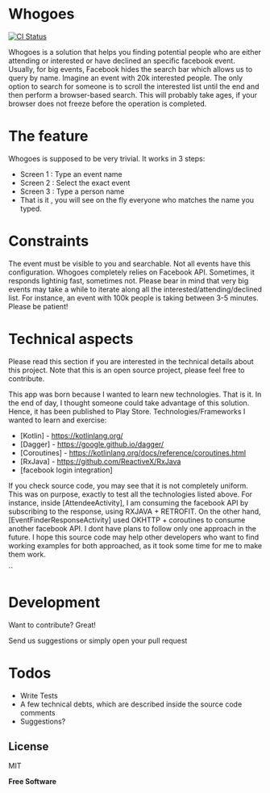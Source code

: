 # Whogoes

[![CI Status](https://circleci.com/gh/diegolmendonca/whogoes.svg?style=shield&circle-token=:circle-token)](https://circleci.com/gh/diegolmendonca/whogoes)

Whogoes is a solution that helps you finding potential people who are either attending or interested or have declined an specific facebook event.
Usually, for big events, Facebook  hides the search bar which allows us to query by name. Imagine an event with 20k interested people. The only option to search for someone is to scroll the interested list until the end and then perform a browser-based search. This will probably take ages, if your browser does not freeze before the operation is completed.


# The feature
Whogoes is supposed to be very trivial. It works in 3 steps:

  - Screen 1 : Type an event name
  - Screen 2 : Select the exact event
  - Screen 3 : Type a person name
  - That is it , you will see on the fly everyone who matches the name you typed.

# Constraints
The event must be visible to you and searchable. Not all events have this configuration.
Whogoes completely relies on Facebook API. Sometimes, it responds lightinig fast, sometimes not. Please bear in mind that very big events may take a while to iterate along all the interested/attending/declined list.
For instance, an event with 100k people is taking between 3-5 minutes. Please be patient!

# Technical aspects

Please read this section if you are interested in the technical details about this project.
Note that this is an open source project, please feel free to contribute.

This app was born because I wanted to learn new technologies. That is it. In the end of day, I thought someone could take advantage of this solution. Hence, it has been published to Play Store.
Technologies/Frameworks I wanted to learn and exercise:

* [Kotlin] - https://kotlinlang.org/
* [Dagger] - https://google.github.io/dagger/
* [Coroutines] - https://kotlinlang.org/docs/reference/coroutines.html
* [RxJava] - https://github.com/ReactiveX/RxJava
* [facebook login integration]

If you check source code, you may see that it is not completely uniform. This was on purpose, exactly to test all the technologies listed above.
For instance, inside [AttendeeActivity], I am consuming the facebook API by subscribing to the response, using RXJAVA + RETROFIT.
On the other hand, [EventFinderResponseActivity] used OKHTTP + coroutines to consume another facebook API.
I dont have plans to follow only one approach in the future. I hope this source code may help other developers who want to find working examples for both approached, as it took some time for me to make them work.

``
# Development

Want to contribute? Great!

Send us suggestions or simply open your pull request

# Todos

 - Write Tests
 - A few technical debts, which are described inside the source code comments
 - Suggestions?


License
----

MIT


**Free Software**
